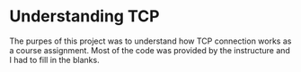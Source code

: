 # Understanding TCP

The purpes of this project was to understand how TCP connection works as a course assignment. Most of the code was provided
by the instructure and I had to fill in the blanks. 
